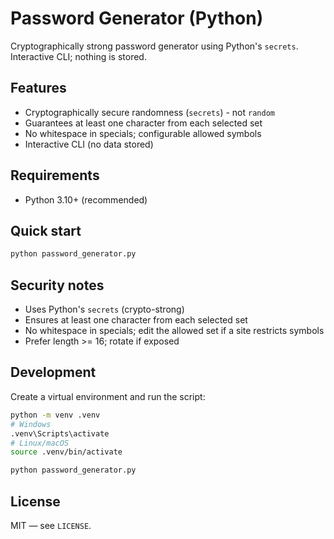 # Password Generator (Python)

Cryptographically strong password generator using Python's `secrets`. Interactive CLI; nothing is stored.

## Features
- Cryptographically secure randomness (`secrets`) - not `random`
- Guarantees at least one character from each selected set
- No whitespace in specials; configurable allowed symbols
- Interactive CLI (no data stored)

## Requirements
- Python 3.10+ (recommended)

## Quick start
```bash
python password_generator.py
```

## Security notes
- Uses Python's `secrets` (crypto-strong)
- Ensures at least one character from each selected set
- No whitespace in specials; edit the allowed set if a site restricts symbols
- Prefer length >= 16; rotate if exposed

## Development
Create a virtual environment and run the script:
```bash
python -m venv .venv
# Windows
.venv\Scripts\activate
# Linux/macOS
source .venv/bin/activate

python password_generator.py
```

## License
MIT — see `LICENSE`.
